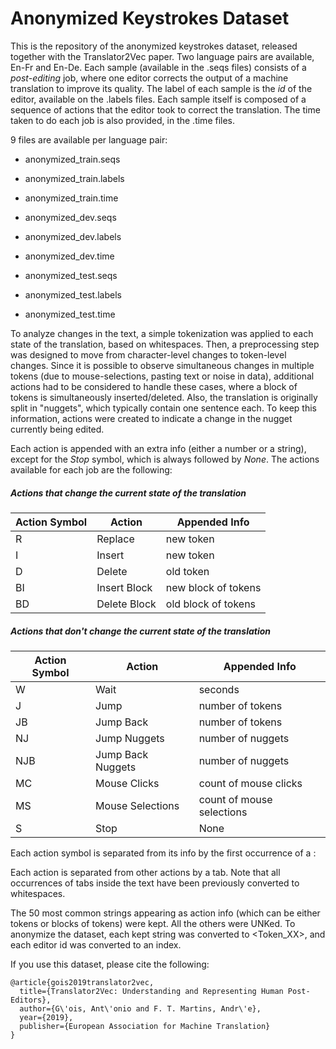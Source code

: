 # Anonymized Keystrokes Dataset

This is the repository of the anonymized keystrokes dataset, released together with the Translator2Vec paper. Two language pairs are available, En-Fr and En-De. Each sample (available in the .seqs files) consists of a *post-editing* job, where one editor corrects the output of a machine translation to improve its quality. The label of each sample is the *id* of the editor, available on the .labels files. Each sample itself is composed of a sequence of actions that the editor took to correct the translation. The time taken to do each job is also provided, in the .time files.

9 files are available per language pair:

- anonymized_train.seqs
- anonymized_train.labels
- anonymized_train.time

- anonymized_dev.seqs
- anonymized_dev.labels
- anonymized_dev.time

- anonymized_test.seqs 
- anonymized_test.labels 
- anonymized_test.time


To analyze changes in the text, a simple tokenization was applied to each state of the translation, based on whitespaces. Then, a preprocessing step was designed to move from character-level changes to token-level changes. Since it is possible to observe simultaneous changes in multiple tokens (due to mouse-selections, pasting text or noise in data), additional actions had to be considered to handle these cases, where a block of tokens is simultaneously inserted/deleted. Also, the translation is originally split in "nuggets", which typically contain one sentence each. To keep this information, actions were created to indicate a change in the nugget currently being edited.

Each action is appended with an extra info (either a number or a string), except for the *Stop* symbol, which is always followed by *None*. The actions available for each job are the following:
##### Actions that change the current state of the translation

| Action Symbol | Action       | Appended Info       |
|---------------|--------------|---------------------|
| R             | Replace      | new token           |
| I             | Insert       | new token           |
| D             | Delete       | old token           |
| BI            | Insert Block | new block of tokens |
| BD            | Delete Block | old block of tokens |

##### Actions that don't change the current state of the translation

| Action Symbol | Action            | Appended Info             |
|---------------|-------------------|---------------------------|
| W             | Wait              | seconds                   |
| J             | Jump              | number of tokens          |
| JB            | Jump Back         | number of tokens          |
| NJ            | Jump Nuggets      | number of nuggets         |
| NJB           | Jump Back Nuggets | number of nuggets         |
| MC            | Mouse Clicks      | count of mouse clicks     |
| MS            | Mouse Selections  | count of mouse selections |
| S             | Stop              | None                      |

Each action symbol is separated from its info by the first occurrence of a :

Each action is separated from other actions by a tab. Note that all occurrences of tabs inside the text have been previously converted to whitespaces.

The 50 most common strings appearing as action info (which can be either tokens or blocks of tokens) were kept. All the others were UNKed. To anonymize the dataset, each kept string was converted to <Token_XX>, and each editor id was converted to an index.


If you use this dataset, please cite the following:
```
@article{gois2019translator2vec,
  title={Translator2Vec: Understanding and Representing Human Post-Editors},
  author={G\'ois, Ant\'onio and F. T. Martins, Andr\'e},
  year={2019},
  publisher={European Association for Machine Translation}
}
```
